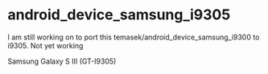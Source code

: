 android_device_samsung_i9305
============================

I am still working on to port this temasek/android_device_samsung_i9300 to i9305. Not yet working

Samsung Galaxy S III (GT-I9305)
